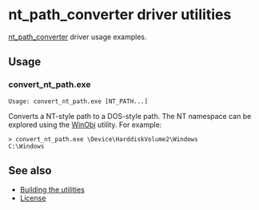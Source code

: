 # nt_path_converter driver utilities

[nt_path_converter] driver usage examples.

[nt_path_converter]: ../../src/nt_path_converter

## Usage

### convert_nt_path.exe

    Usage: convert_nt_path.exe [NT_PATH...]

Converts a NT-style path to a DOS-style path.
The NT namespace can be explored using the [WinObj] utility.
For example:

    > convert_nt_path.exe \Device\HarddiskVolume2\Windows
    C:\Windows

[WinObj]: https://technet.microsoft.com/en-us/library/bb896657.aspx

## See also

* [Building the utilities]
* [License]

[Building the utilities]: ../README.md#building-the-utilities
[License]: ../../README.md#license
